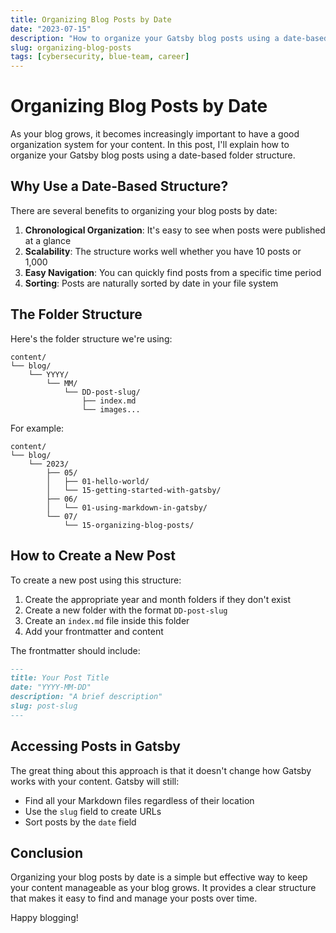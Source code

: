 ```yaml
---
title: Organizing Blog Posts by Date
date: "2023-07-15"
description: "How to organize your Gatsby blog posts using a date-based folder structure"
slug: organizing-blog-posts
tags: [cybersecurity, blue-team, career]
---
```


# Organizing Blog Posts by Date

As your blog grows, it becomes increasingly important to have a good organization system for your content. In this post, I'll explain how to organize your Gatsby blog posts using a date-based folder structure.

## Why Use a Date-Based Structure?

There are several benefits to organizing your blog posts by date:

1. **Chronological Organization**: It's easy to see when posts were published at a glance
2. **Scalability**: The structure works well whether you have 10 posts or 1,000
3. **Easy Navigation**: You can quickly find posts from a specific time period
4. **Sorting**: Posts are naturally sorted by date in your file system

## The Folder Structure

Here's the folder structure we're using:

```
content/
└── blog/
    └── YYYY/
        └── MM/
            └── DD-post-slug/
                ├── index.md
                └── images...
```

For example:

```
content/
└── blog/
    └── 2023/
        ├── 05/
        │   ├── 01-hello-world/
        │   └── 15-getting-started-with-gatsby/
        ├── 06/
        │   └── 01-using-markdown-in-gatsby/
        └── 07/
            └── 15-organizing-blog-posts/
```

## How to Create a New Post

To create a new post using this structure:

1. Create the appropriate year and month folders if they don't exist
2. Create a new folder with the format `DD-post-slug`
3. Create an `index.md` file inside this folder
4. Add your frontmatter and content

The frontmatter should include:

```markdown
---
title: Your Post Title
date: "YYYY-MM-DD"
description: "A brief description"
slug: post-slug
---
```

## Accessing Posts in Gatsby

The great thing about this approach is that it doesn't change how Gatsby works with your content. Gatsby will still:

- Find all your Markdown files regardless of their location
- Use the `slug` field to create URLs
- Sort posts by the `date` field

## Conclusion

Organizing your blog posts by date is a simple but effective way to keep your content manageable as your blog grows. It provides a clear structure that makes it easy to find and manage your posts over time.

Happy blogging! 